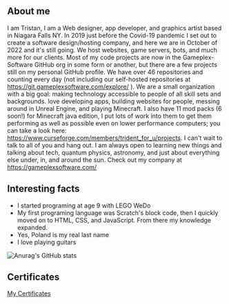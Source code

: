 ## About me

I am Tristan, I am a Web designer, app developer, and graphics artist based in Niagara Falls NY. In 2019 just before the Covid-19 pandemic I set out to create a software design/hosting company, and here we are in October of 2022 and it's still going. We host websites, game servers, bots, and much more for our clients. Most of my code projects are now in the Gameplex-Software GitHub org in some form or another, but there are a few projects still on my personal GitHub profile. We have over 46 repositories and counting every day (not including our self-hosted repositories at https://git.gameplexsoftware.com/explore/ ). We are a small organization with a big goal: making technology accessible to people of all skill sets and backgrounds. love developing apps, building websites for people, messing around in Unreal Engine, and playing Minecraft. I also have 11 mod packs (6 soon!) for Minecraft java edition, I put lots of work into them to get them performing as well as possible even on lower performance computers; you can take a look here: https://www.curseforge.com/members/trident_for_u/projects. I can't wait to talk to all of you and hang out. I am always open to learning new things and talking about tech, quantum physics, astronomy, and just about everything else under, in, and around the sun. Check out my company at https://gameplexsoftware.com/

## Interesting facts
- I started programing at age 9 with LEGO WeDo
- My  first programing language was Scratch's block code, then I quickly moved on to HTML, CSS, and JavaScript. From there my knowledge expanded.
- Yes, Poland is my real last name
- I love playing guitars

![Anurag's GitHub stats](https://github-readme-stats.vercel.app/api?username=tristanpoland&count_private=true&theme=dark&show_icons=true&custom_title=My%20stats)


## Certificates

[My Certificates](https://github.com/tristanpoland/tristanpoland/blob/main/certificates.md)
